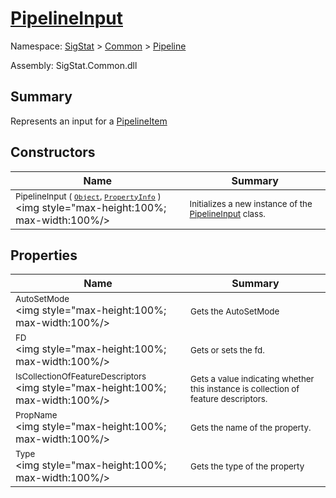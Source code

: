 # [PipelineInput](./PipelineInput.md)

Namespace: [SigStat]() > [Common](./../README.md) > [Pipeline](./README.md)

Assembly: SigStat.Common.dll

## Summary
Represents an input for a [PipelineItem](https://github.com/hargitomi97/sigstat/blob/master/docs/md/.md)

## Constructors

| Name | Summary | 
| --- | --- | 
| <sub>PipelineInput ( [`Object`](https://docs.microsoft.com/en-us/dotnet/api/System.Object), [`PropertyInfo`](https://docs.microsoft.com/en-us/dotnet/api/System.Reflection.PropertyInfo) )</sub><div style="pointer-events:none; cursor:default; width=200"><img style="max-height:100%; max-width:100%/></div>| <sub>Initializes a new instance of the [PipelineInput](https://github.com/hargitomi97/sigstat/blob/master/docs/md/SigStat/Common/Pipeline/PipelineInput.md) class.</sub>| <br>


## Properties

| Name | Summary | 
| --- | --- | 
| <sub>AutoSetMode</sub><div style="pointer-events:none; cursor:default; width=200"><img style="max-height:100%; max-width:100%/></div>| <sub>Gets the AutoSetMode</sub>| <br>
| <sub>FD</sub><div style="pointer-events:none; cursor:default; width=200"><img style="max-height:100%; max-width:100%/></div>| <sub>Gets or sets the fd.</sub>| <br>
| <sub>IsCollectionOfFeatureDescriptors</sub><div style="pointer-events:none; cursor:default; width=200"><img style="max-height:100%; max-width:100%/></div>| <sub>Gets a value indicating whether this instance is collection of feature descriptors.</sub>| <br>
| <sub>PropName</sub><div style="pointer-events:none; cursor:default; width=200"><img style="max-height:100%; max-width:100%/></div>| <sub>Gets the name of the property.</sub>| <br>
| <sub>Type</sub><div style="pointer-events:none; cursor:default; width=200"><img style="max-height:100%; max-width:100%/></div>| <sub>Gets the type of the property</sub>| <br>


